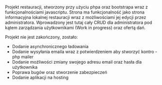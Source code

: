 Projekt restauracji, stworzony przy użyciu phpa oraz bootstrapa wraz z funkcjonalnościami javascriptu. Strona ma funkcjonalność jako strona informacyjna lokalnej restauracji wraz z możliwościami jej edycji przez administratora.
Wprowadzony jest tutaj cały CRUD dla administratora pod kątem zarządzania użytkownikami (Work in progress) oraz ofertą dań.


Projekt nie jest zakończony, zostało: 
- Dodanie asynchronicznego ładowania
- Dodanie wysyłania emaila wraz z  potwierdzeniem aby stworzyć kontro - php mailer 
- Dodanie możliwości zmiany swojego adresu email oraz hasła dla użytkownika
- Poprawa bugów oraz stworzenie zabezpieczeń
- Dodanie aplikacji na hosting

